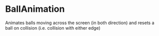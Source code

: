 # BallAnimation
Animates balls moving across the screen (in both direction) and resets a ball on collision (i.e. collision with either edge)
